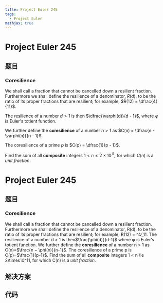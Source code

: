 ```yaml
---
title: Project Euler 245
tags:
  - Project Euler
mathjax: true
---
```

<escape><!-- more --></escape>
    
# Project Euler 245
## 题目
### Coresilience

We shall call a fraction that cannot be cancelled down a resilient fraction.<br /> Furthermore we shall define the resilience of a denominator, $R(d)$, to be the ratio of its proper fractions that are resilient; for example, $R(12) = \dfrac{4}{11}$.

The resilience of a number $d \gt 1$ is then $\dfrac{\varphi(d)}{d - 1}$, where $\varphi$ is Euler's totient function.

We further define the <b>coresilience</b> of a number $n \gt 1$ as $C(n) = \dfrac{n - \varphi(n)}{n - 1}$.

The coresilience of a prime $p$ is $C(p) = \dfrac{1}{p - 1}$.

Find the sum of all <b>composite</b> integers $1 \lt n \le 2 \times 10^{11}$, for which $C(n)$ is a <dfn title="A fraction with numerator 1">unit fraction</dfn>.


# Project Euler 245
## 题目
### Coresilience

We shall call a fraction that cannot be cancelled down a resilient fraction. Furthermore we shall define the resilience of a denominator, R(d), to be the ratio of its proper fractions that are resilient; for example, R(12) = ^4⁄_11.
The resilience of a number d > 1 is then$\frac{\phi(d)}{d-1}$ where φ is Euler’s totient function.
We further define the <b>coresilience</b> of a number n > 1 as C(n)=$\frac{n − \phi(n)}{n-1}$.
The coresilience of a prime p is C(p)=$\frac{1}{p-1}$.
Find the sum of all <b>composite</b> integers 1 < n \le 2\times10^11, for which C(n) is a <dfn title="A fraction with numerator 1">unit fraction</dfn>.


## 解决方案


## 代码


